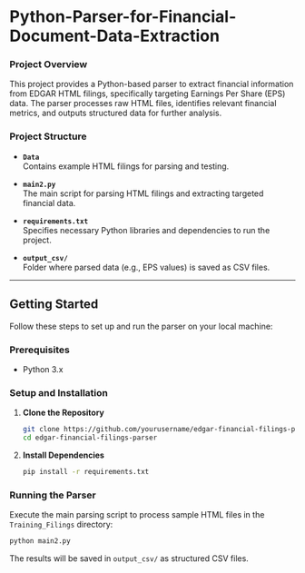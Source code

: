 # Python-Parser-for-Financial-Document-Data-Extraction


### Project Overview
This project provides a Python-based parser to extract financial information from EDGAR HTML filings, specifically targeting Earnings Per Share (EPS) data. The parser processes raw HTML files, identifies relevant financial metrics, and outputs structured data for further analysis.

### Project Structure
- **`Data`**  
   Contains example HTML filings for parsing and testing.

- **`main2.py`**  
   The main script for parsing HTML filings and extracting targeted financial data.

- **`requirements.txt`**  
   Specifies necessary Python libraries and dependencies to run the project.

- **`output_csv/`**  
   Folder where parsed data (e.g., EPS values) is saved as CSV files.

---

## Getting Started

Follow these steps to set up and run the parser on your local machine:

### Prerequisites
- Python 3.x

### Setup and Installation

1. **Clone the Repository**
   ```bash
   git clone https://github.com/yourusername/edgar-financial-filings-parser.git
   cd edgar-financial-filings-parser
   ```

2. **Install Dependencies**
   ```bash
   pip install -r requirements.txt
   ```

### Running the Parser
Execute the main parsing script to process sample HTML files in the `Training_Filings` directory:
```bash
python main2.py
```

The results will be saved in `output_csv/` as structured CSV files.

